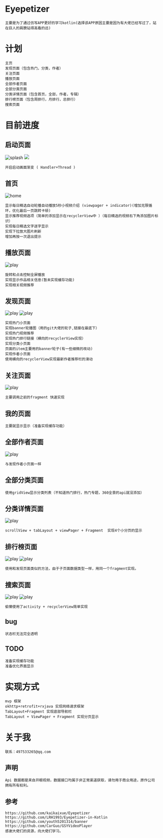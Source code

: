 
# Eyepetizer
    主要是为了通过仿写APP更好的学习kotlin(选择该APP原因主要是因为有大佬已经写过了，站在巨人的肩膀站得高看的远)

# 计划
    主页
    发现页面（包含热门，分类，作者）
    关注页面
    播放页面   
    全部作者页面
    全部分类页面
    分类详情页面（包含首页，全部，作者，专辑）
    排行榜页面（包含周排行，月排行，总排行）
    搜索页面
    
# 目前进度 

## 启动页面

![splash](https://github.com/zyqzyq/Eyepetizer-kotlin/blob/master/screenshots/splash.png)
![](https://github.com/zyqzyq/Eyepetizer-kotlin/blob/master/screenshots/splash.png)

    开启启动画面渐变 ( Handler+Thread )

## 首页

![home](https://github.com/zyqzyq/Eyepetizer-kotlin/blob/master/screenshots/home.png)

    显示每日精选自动轮播自动播放5秒小视频介绍 (viewpager + indicator)(增加无限循环，优化最后一页跳转卡顿)
    显示推荐视频选项（简单的添加显示在recyclerView中 ）（每日精选的视频右下角添加图片标识）
    实现每日精选文字逐字显示
    实现下拉放大图片刷新
    增加再按一次退出提示
## 播放页面
![play](https://github.com/zyqzyq/Eyepetizer-kotlin/blob/master/screenshots/categoryDetail.png)
    
    旋转和点击控制全屏播放
    实现显示作品相关信息(暂未实现缓存功能)
    实现相关视频推荐
## 发现页面
![play](https://github.com/zyqzyq/Eyepetizer-kotlin/blob/master/screenshots/discoverHot.png)
![play](https://github.com/zyqzyq/Eyepetizer-kotlin/blob/master/screenshots/discoverCategory.png)
    
    实现热门小页面
    实现banner轮播图（用的git大佬的轮子,链接在最底下）
    实现热门视频推荐
    实现热门排行链接（横向的recyclerView实现）
    实现分类小页面
    页面的item主要用的banner轮子(有一些细微的改动)
    实现作者小页面
    使用横向的recyclerView实现最新作者推荐栏的滑动
## 关注页面
![play](https://github.com/zyqzyq/Eyepetizer-kotlin/blob/master/screenshots/follow.png)
    
    主要调用之前的fragment 快速实现
## 我的页面
    主要就显示显示（准备实现缓存功能）
## 全部作者页面
![play](https://github.com/zyqzyq/Eyepetizer-kotlin/blob/master/screenshots/pgcsAll.png)
    
    与发现作者小页面一样
## 全部分类页面
    使用gridView显示分类列表（不知道热门排行，热门专题，360全景的api就没添加）
## 分类详情页面
![play](https://github.com/zyqzyq/Eyepetizer-kotlin/blob/master/screenshots/categoryDetail.png)
    
    scrollView + tabLayout + viewPager + Fragment  实现4个小分页的显示
    
## 排行榜页面
![play](https://github.com/zyqzyq/Eyepetizer-kotlin/blob/master/screenshots/rankList1.png)
![play](https://github.com/zyqzyq/Eyepetizer-kotlin/blob/master/screenshots/rankList2.png)
    
    使用和发现页面类似的方法，由于子页面数据类型一样，用同一个fragment实现。
    
## 搜索页面
![play](https://github.com/zyqzyq/Eyepetizer-kotlin/blob/master/screenshots/search1.png)
![play](https://github.com/zyqzyq/Eyepetizer-kotlin/blob/master/screenshots/search2.png)

    偷懒使用了activity + recyclerView简单实现
    
## bug
    状态栏无法完全透明
## TODO
    准备实现缓存功能
    准备优化界面显示
   
# 实现方式
    mvp 框架
    okhttp+retrofit+rxjava 实现网络请求框架
    TabLayout+Fragment 实现底部导航栏
    TabLayout + ViewPager + Fragment 实现分页显示
    
# 关于我
    联系：497533265@qq.com    
## 声明
    Api 数据都是来自开眼视频，数据接口均属于非正常渠道获取，请勿用于商业用途，原作公司拥有所有权利。
    
## 参考
    https://github.com/kaikaixue/Eyepetizer
    https://github.com/LRH1993/Eyepetizer-in-Kotlin
    https://github.com/youth5201314/banner
    https://github.com/CarGuo/GSYVideoPlayer
    感谢大佬们的资源，向大佬们学习。
